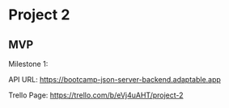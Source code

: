 # Project 2

## MVP

Milestone 1:

API URL: https://bootcamp-json-server-backend.adaptable.app

Trello Page: https://trello.com/b/eVj4uAHT/project-2
